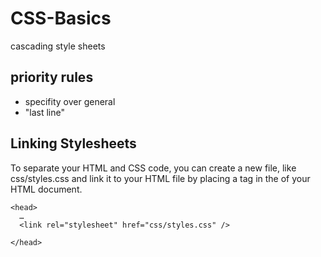 
# CSS-Basics

cascading style sheets

## priority rules

- specifity over general
- "last line"

## Linking Stylesheets

To separate your HTML and CSS code, you can create a new file, like css/styles.css and link it to your HTML file by placing a <link> tag in the <head> of your HTML document.

```
<head>
  …
  <link rel="stylesheet" href="css/styles.css" />

</head>
```
